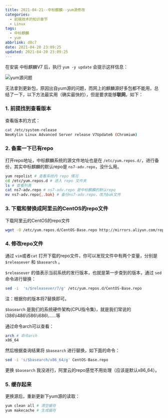 ```yaml
---
title: 2021-04-21--中标麒麟--yum源修改
categories:
  - 前端技术的知识章节
  - Linux
tags:
  - 中标麒麟
  - yum
abbrlink: d8c7
date: 2021-04-20 23:09:25
updated: 2021-04-20 23:09:25
---
```


在安装 中标麒麟V7 后，执行 `yum -y update` 会提示这样信息：

![yum源问题](https://cdn.zenwu.site/upload/pic/2021/20210421083701.png)

无法拿到更新包，原因出自yum源的问题，而网上的麒麟源好多包都不能用，总结了一下，以下方法最实用（确实最快的），但是要求能够**联网**，如下：

### 1. 前提找到查看版本

查看版本的方式：

``` bash
cat /etc/system-release
NeoKylin Linux Advanced Server release V7Update6 (Chromium)
```

### 2. 备案一下已有repo

打开repo地址，中标麒麟系统的源文件地址也是在 `/etc/yum.repos.d/`，进行备份，其实中标麒麟的默认repo是 `ns7-adv.repo`，没什么用。

``` bash
yum repolist # 查看系统内 repo 情况
cd /etc/yum.repos.d # 进入 repo 文件夹
ls # 查看列表
cat ns7-adv.repo # ns7-adv.repo 是中标麒麟的默认repo
mv ns7-adv.repo{,.bak} # 备份ns7-adv.repo，改为bak文件
```

### 3. 下载和替换成阿里云的CentOS的repo文件

下载阿里云的CentOS的repo文件

``` bash
wget -O /etc/yum.repos.d/CentOS-Base.repo http://mirrors.aliyun.com/repo/Centos-7.repo
```

### 4. 修改repo文件

通过 `vim`或者`cat` 打开下载的repo文件，你可以发现文件中有两个变量，分别是 `$releasever` 和 `$basearch` 。

`$releasever` 的值表示当前系统的发行版本，也就是第一步查到的版本，通过 `sed` 命令进行替换：

``` bash
sed -i  's/$releasever/7/g' /etc/yum.repos.d/CentOS-Base.repo
```

注：根据你的版本将7替换即可。

`$basearch` 是我们的系统硬件架构(CPU指令集)，就是我们常说的i386\i486\i586\i686\……等

通过命令arch可以查看：

``` bash
arch # 命令arch
x86_64
```

然后根据查询结果将 `$basearch` 进行替换，如下面的命令：

``` bash
sed -i 's/$basearch/x86_64/g' CentOS-Base.repo
```

更换  `$basearch` 我没进行，阿里云的repo感觉不用处理（应该是默认x86_64）。

### 5. 缓存起来

更换源后，重新更新下yum源的读取：

``` bash
yum clean all # 清空缓存
yum makecache # 生成缓存
```
